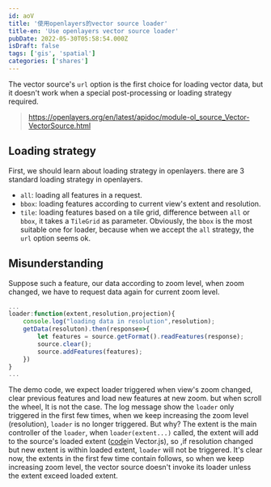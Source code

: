 ```yaml
---
id: aoV
title: '使用openlayers的vector source loader'
title-en: 'Use openlayers vector source loader'
pubDate: 2022-05-30T05:58:54.000Z
isDraft: false
tags: ['gis', 'spatial']
categories: ['shares']
---
```


The vector source's `url` option is the first choice for loading vector data, but it doesn't work when a special post-processing or loading strategy required.

> https://openlayers.org/en/latest/apidoc/module-ol_source_Vector-VectorSource.html

## Loading strategy

First, we should learn about loading strategy in openlayers. there are 3 standard loading strategy in openlayers.

-   `all`: loading all features in a request.
-   `bbox`: loading features according to current view's extent and resolution.
-   `tile`: loading features based on a tile grid, difference between `all` or `bbox`, it takes a `TileGrid` as parameter.
    Obviously, the `bbox` is the most suitable one for loader, because when we accept the `all` strategy, the `url` option seems ok.

## Misunderstanding

Suppose such a feature, our data according to zoom level, when zoom changed, we have to request data again for current zoom level.

```javascript
...
loader:function(extent,resolution,projection){
	console.log("loading data in resolution",resolution);
	getData(resoluton).then(response=>{
		let features = source.getFormat().readFeatures(response);
		source.clear();
		source.addFeatures(features);
	})
}
...
```

The demo code, we expect loader triggered when view's zoom changed, clear previous features and load new features at new zoom. but when scroll the wheel, It is not the case.
The log message show the `loader` only triggered in the first few times, when we keep increasing the zoom level (resolution), `loader` is no longer triggered.
But why?
The extent is the main controller of the `loader`, when `loader(extent...)` called, the extent will add to the source's loaded extent ([code](https://github.com/openlayers/openlayers/blob/main/src/ol/source/Vector.js#L1015)in Vector.js), so ,if resolution changed but new extent is within loaded extent, `loader` will not be triggered.
It's clear now, the extents in the first few time contain follows, so when we keep increasing zoom level, the vector source doesn't invoke its loader unless the extent exceed loaded extent.
